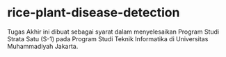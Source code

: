 # rice-plant-disease-detection
Tugas Akhir ini dibuat sebagai syarat dalam menyelesaikan Program Studi Strata Satu (S-1) pada Program Studi Teknik Informatika di Universitas Muhammadiyah Jakarta.
